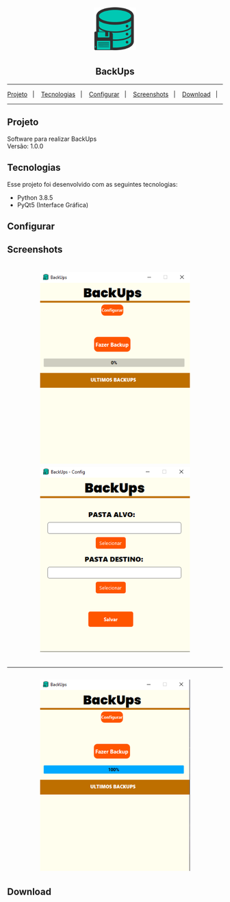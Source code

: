 <h1 align="center">
  <img alt="BackUps" title="BackUps" src="https://raw.githubusercontent.com/AlexVictorB/BackUps/main/assets/icon.png" width="100px" />
  <h2 align="center">BackUps</h2>
</h1>

<hr>

<p align="center">
  <a href="#projeto">Projeto</a>&nbsp;&nbsp;&nbsp;|&nbsp;&nbsp;&nbsp;
  <a href="#tecnologias">Tecnologias</a>&nbsp;&nbsp;&nbsp;|&nbsp;&nbsp;&nbsp;
  <a href="#configurar">Configurar</a>&nbsp;&nbsp;&nbsp;|&nbsp;&nbsp;&nbsp;
  <a href="#screenshots">Screenshots</a>&nbsp;&nbsp;&nbsp;|&nbsp;&nbsp;&nbsp;
  <a href="#download">Download</a>&nbsp;&nbsp;&nbsp;|&nbsp;&nbsp;&nbsp;
</p>

<hr>

## Projeto

Software para realizar BackUps <br>
Versão: 1.0.0

## Tecnologias

Esse projeto foi desenvolvido com as seguintes tecnologias:

- Python 3.8.5
- PyQt5 (Interface Gráfica)

## Configurar


## Screenshots

<h1 align="center">
  <img alt="BackUps" title="BackUps" src="https://raw.githubusercontent.com/AlexVictorB/icons/main/backups_icons/screenshot1.png" width="350px" />
  <img alt="BackUps" title="BackUps" src="https://raw.githubusercontent.com/AlexVictorB/icons/main/backups_icons/screenshot2.png" width="350px" />
  <br>
  <hr>
  <img alt="BackUps" title="BackUps" src="https://raw.githubusercontent.com/AlexVictorB/icons/main/backups_icons/screenshot3.png" width="350px"
</h1>

## Download
